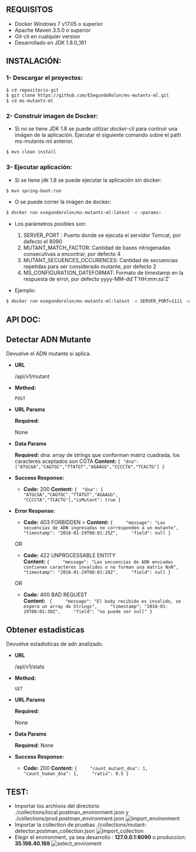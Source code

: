 ## REQUISITOS

* Docker Windows 7 v17.05 o superior
* Apache Maven 3.5.0 o superior
* Git-cli en cualquier version
* Desarrollado en JDK 1.8.0_161 <Opcional>

## INSTALACIÓN:

### 1- Descargar el proyectos:


```bash
$ cd repositorio-git
$ git clone https://github.com/ESegundoRolon/ms-mutants-ml.git
$ cd ms-mutants-ml
```

### 2- Construir imagen de Docker:

* Si no se tiene JDK 1.8 se puede utilizar *docker-cli* para contruir una imágen de la aplicación. Ejecutar el siguiente comando sobre el path ms-mutants-ml anterior.

```bash
$ mvn clean install
```
### 3- Ejecutar aplicación:

*  Si se tiene jdk 1.8 se puede ejecutar la aplicación sin docker:
```bash
$ mvn spring-boot:run
```
* O se puede correr la imágen de docker:
```bash
$ docker run esegundorolon/ms-mutants-ml:latest -e <params> 
```

* Los parámetros posibles son:
    1. SERVER_PORT : Puerto donde se ejecuta el servidor Tomcat, por defecto el 8090
    2.  MUTANT_MATCH_FACTOR: Cantidad de bases nitrogenadas consecutivas a encontrar, por defecto 4
    3.  MUTANT_SECUENCES_OCCURENCES: Cantidad de secuencias repetidas para ser considerado mutante, por defecto 2
    4.  MS_CONFIGURATION_DATEFORMAT: Formato de timestamp en la respuesta de error, por defecto yyyy-MM-dd'T'HH:mm:ss'Z'

* Ejemplo: 
```bash
$ docker run esegundorolon/ms-mutants-ml:latest -e SERVER_PORT=1111 -e MUTANT_MATCH_FACTOR=5
```
## API DOC:

**Detectar ADN Mutante**
----
  Devuelve el ADN mutante si aplica.

* **URL**

  /api/v1/mutant

* **Method:**

  `POST`
  
*  **URL Params**

   **Required:**
 
    None

* **Data Params**

  **Required:**
  dna: array de strings que conforman matriz cuadrada, los caracteres aceptados son CGTA
  **Content:** `{ "dna":["ATGCGA","CAGTGC","TTATGT","AGAAGG","CCCCTA","TCACTG"] }`

* **Success Response:**

  * **Code:** 200 
    **Content:** `{  "dna": [ "ATGCGA","CAGTGC","TTATGT","AGAAGG", "CCCCTA","TCACTG"],"isMutant": true }`
 
* **Error Response:**

  * **Code:** 403 FORBIDDEN >
    **Content:** `{     "message": "Las secuencias de ADN ingresadas no corresponden a un mutante",     "timestamp": "2018-01-29T08:01:25Z",     "field": null }`

  OR

  * **Code:** 422 UNPROCESSABLE ENTITY <br />
    **Content:** `{     "message": "Las secuencias de ADN enviadas contienen caracteres invalidos o no forman una matrix NxN",     "timestamp": "2018-01-29T08:01:28Z",     "field": null }`
    
  OR
  
  * **Code:** 400 BAD REQUEST <br />
      **Content:** ` {     "message": "El body recibido es invalido, se espera un array de Strings",     "timestamp": "2018-01-29T08:01:30Z",     "field": "no puede ser null" }`

**Obtener estadisticas**
----
  Devuelve estadisticas de adn analizado.

* **URL**

  /api/v1/stats

* **Method:**

  `GET`
  
*  **URL Params**

   **Required:**
 
    None

* **Data Params**

  **Required:**
    None

* **Success Response:**

  * **Code:** 200 
    **Content:** `{     "count_mutant_dna": 1,     "count_human_dna": 1,     "ratio": 0.5 }`

## TEST:


  * Importar los archivos del directorio ./collections/local.postman_environment.json y ./collections/prod.postman_environment.json
![import_environment](https://user-images.githubusercontent.com/29233071/35500785-66c16cee-04b6-11e8-92cc-57be0e8c79a3.png)
   * Importar la collection de pruebas ./collections/mutant-detector.postman_collection.json
![import_collection](https://user-images.githubusercontent.com/29233071/35500824-878a3e1a-04b6-11e8-8308-d5798e2ef44b.png)
   * Elegir el environment, ya sea desarrollo : **127.0.0.1:8090** o produccion: **35.198.40.169**
![select_enviroment](https://user-images.githubusercontent.com/29233071/35500870-be20b544-04b6-11e8-8887-d15e8dffe09e.png)





